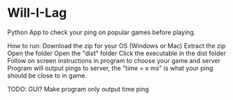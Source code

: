 # Will-I-Lag
Python App to check your ping on popular games before playing.

How to run:
Download the zip for your OS (Windows or Mac)
Extract the zip
Open the folder
Open the "dist" folder
Click the executable in the dist folder
Follow on screen instructions in program to choose your game and server
Program will output pings to server, the "time = x ms" is what your ping should be close to in game.

TODO:
GUI?
Make program only output time ping

